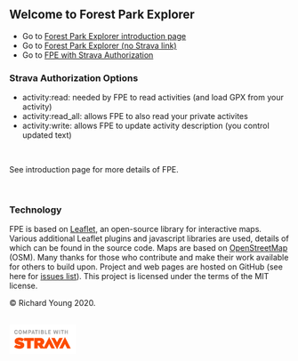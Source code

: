 ## Welcome to Forest Park Explorer

- Go to [Forest Park Explorer introduction page](https://richardjy.github.io/FPE)
- Go to [Forest Park Explorer (no Strava link)](https://richardjy.github.io/FPE/main.html)
- Go to <a href="https://www.strava.com/oauth/authorize?client_id=31392&response_type=code&redirect_uri=https://richardjy.github.io/FPE/main.html&approval_prompt=auto&scope=read,activity:read,activity:read_all,activity:write">
  FPE with Strava Authorization
</a>

### Strava Authorization Options

- activity:read: needed by FPE to read activities (and load GPX from your activity)
- activity:read_all: allows FPE to also read your private activites
- activity:write: allows FPE to update activity description (you control updated text)

<br>

See introduction page for more details of FPE.

<br>

### Technology
FPE is based on [Leaflet](https://leafletjs.com/), an open-source library for interactive maps. Various additional Leaflet plugins and javascript libraries are used, details of which can be found in the source code. Maps are based on [OpenStreetMap](www.openstreetmap.org) (OSM). Many thanks for those who contribute and make their work available for others to build upon. Project and web pages are hosted on GitHub (see here for [issues list](https://github.com/richardjy/FPE/issues)). This project is licensed under the terms of the MIT license.

© Richard Young 2020.

<br>
<img src="/images/api_logo_cptblWith_strava_stack_light.png" alt="Compatible with Strava" width="120">


